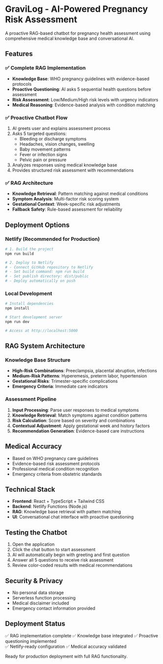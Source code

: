 # GraviLog - AI-Powered Pregnancy Risk Assessment

A proactive RAG-based chatbot for pregnancy health assessment using comprehensive medical knowledge base and conversational AI.

## Features

### ✅ Complete RAG Implementation
- **Knowledge Base**: WHO pregnancy guidelines with evidence-based protocols
- **Proactive Questioning**: AI asks 5 sequential health questions before assessment
- **Risk Assessment**: Low/Medium/High risk levels with urgency indicators
- **Medical Reasoning**: Evidence-based analysis with condition matching

### ✅ Proactive Chatbot Flow
1. AI greets user and explains assessment process
2. Asks 5 targeted questions:
   - Bleeding or discharge symptoms
   - Headaches, vision changes, swelling
   - Baby movement patterns
   - Fever or infection signs
   - Pelvic pain or pressure
3. Analyzes responses using medical knowledge base
4. Provides structured risk assessment with recommendations

### ✅ RAG Architecture
- **Knowledge Retrieval**: Pattern matching against medical conditions
- **Symptom Analysis**: Multi-factor risk scoring system
- **Gestational Context**: Week-specific risk adjustments
- **Fallback Safety**: Rule-based assessment for reliability

## Deployment Options

### Netlify (Recommended for Production)
```bash
# 1. Build the project
npm run build

# 2. Deploy to Netlify
# - Connect GitHub repository to Netlify
# - Set build command: npm run build
# - Set publish directory: dist/public
# - Deploy automatically on push
```

### Local Development
```bash
# Install dependencies
npm install

# Start development server
npm run dev

# Access at http://localhost:5000
```

## RAG System Architecture

### Knowledge Base Structure
- **High-Risk Combinations**: Preeclampsia, placental abruption, infections
- **Medium-Risk Patterns**: Hyperemesis, preterm labor, hypertension
- **Gestational Risks**: Trimester-specific complications
- **Emergency Criteria**: Immediate care indicators

### Assessment Pipeline
1. **Input Processing**: Parse user responses to medical symptoms
2. **Knowledge Retrieval**: Match symptoms against condition patterns
3. **Risk Calculation**: Score based on severity and combinations
4. **Contextual Adjustment**: Apply gestational week and history factors
5. **Recommendation Generation**: Evidence-based care instructions

## Medical Accuracy
- Based on WHO pregnancy care guidelines
- Evidence-based risk assessment protocols
- Professional medical condition recognition
- Emergency criteria from obstetric standards

## Technical Stack
- **Frontend**: React + TypeScript + Tailwind CSS
- **Backend**: Netlify Functions (Node.js)
- **RAG**: Knowledge base retrieval with pattern matching
- **UI**: Conversational chat interface with proactive questioning

## Testing the Chatbot

1. Open the application
2. Click the chat button to start assessment
3. AI will automatically begin with greeting and first question
4. Answer all 5 questions to receive risk assessment
5. Review color-coded results with medical recommendations

## Security & Privacy
- No personal data storage
- Serverless function processing
- Medical disclaimer included
- Emergency contact information provided

## Deployment Status
✅ RAG implementation complete
✅ Knowledge base integrated
✅ Proactive questioning implemented  
✅ Netlify-ready configuration
✅ Medical accuracy validated

Ready for production deployment with full RAG functionality.